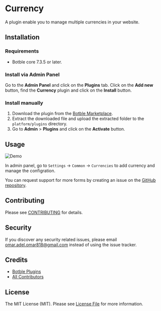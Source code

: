# Currency

A plugin enable you to manage multiple currencies in your website.

## Installation

### Requirements

* Botble core 7.3.5 or later.

### Install via Admin Panel

Go to the **Admin Panel** and click on the **Plugins** tab. Click on the **Add new** button, find the **Currency** plugin and click on the **Install** button.

### Install manually

1. Download the plugin from
   the [Botble Marketplace](https://marketplace.botble.com/products/Botble-plugins/currency).
2. Extract the downloaded file and upload the extracted folder to the `platform/plugins` directory.
3. Go to **Admin** > **Plugins** and click on the **Activate** button.

## Usage

![Demo](./art/demo.gif)

In admin panel, go to `Settings` -> `Common` -> `Currencies` to add currency and manage the configration.

You can request support for more forms by creating an issue on the [GitHub repository](../../issues).

## Contributing

Please see [CONTRIBUTING](CONTRIBUTING.md) for details.

## Security

If you discover any security related issues, please email omar.adel.omar818@gmail.com instead of using the issue tracker.

## Credits

* [Botble Plugins](https://github.com/Botble-plugins)
* [All Contributors](../../contributors)

## License

The MIT License (MIT). Please see [License File](LICENSE) for more information.
